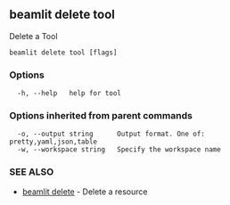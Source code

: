 ## beamlit delete tool

Delete a Tool

```
beamlit delete tool [flags]
```

### Options

```
  -h, --help   help for tool
```

### Options inherited from parent commands

```
  -o, --output string      Output format. One of: pretty,yaml,json,table
  -w, --workspace string   Specify the workspace name
```

### SEE ALSO

* [beamlit delete](beamlit_delete.md)	 - Delete a resource


